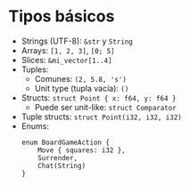# Tipos básicos

* Strings (UTF-8): `&str` y `String`
* Arrays: `[1, 2, 3]`, `[0; 5]`
* Slices: `&mi_vector[1..4]`
* Tuples:
    * Comunes: `(2, 5.8, 's')`
    * Unit type (tupla vacía): `()`
* Structs: `struct Point { x: f64, y: f64 }`
    * Puede ser unit-like: `struct Comparator`
* Tuple structs: `struct Point(i32, i32, i32)`
* Enums:
    ```
    enum BoardGameAction {
        Move { squares: i32 },
        Surrender,
        Chat(String)
    }
    ```

